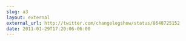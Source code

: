 ```yaml
---
slug: a3
layout: external
external_url: http://twitter.com/changelogshow/status/8648725152
date: 2011-01-29T17:20:06-06:00
---
```

